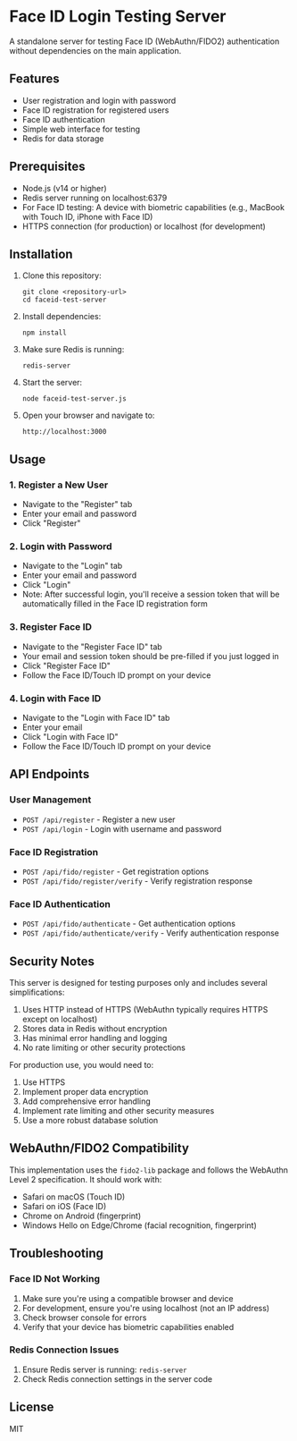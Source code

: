 # Face ID Login Testing Server

A standalone server for testing Face ID (WebAuthn/FIDO2) authentication without dependencies on the main application.

## Features

- User registration and login with password
- Face ID registration for registered users
- Face ID authentication
- Simple web interface for testing
- Redis for data storage

## Prerequisites

- Node.js (v14 or higher)
- Redis server running on localhost:6379
- For Face ID testing: A device with biometric capabilities (e.g., MacBook with Touch ID, iPhone with Face ID)
- HTTPS connection (for production) or localhost (for development)

## Installation

1. Clone this repository:
   ```
   git clone <repository-url>
   cd faceid-test-server
   ```

2. Install dependencies:
   ```
   npm install
   ```

3. Make sure Redis is running:
   ```
   redis-server
   ```

4. Start the server:
   ```
   node faceid-test-server.js
   ```

5. Open your browser and navigate to:
   ```
   http://localhost:3000
   ```

## Usage

### 1. Register a New User

- Navigate to the "Register" tab
- Enter your email and password
- Click "Register"

### 2. Login with Password

- Navigate to the "Login" tab
- Enter your email and password
- Click "Login"
- Note: After successful login, you'll receive a session token that will be automatically filled in the Face ID registration form

### 3. Register Face ID

- Navigate to the "Register Face ID" tab
- Your email and session token should be pre-filled if you just logged in
- Click "Register Face ID"
- Follow the Face ID/Touch ID prompt on your device

### 4. Login with Face ID

- Navigate to the "Login with Face ID" tab
- Enter your email
- Click "Login with Face ID"
- Follow the Face ID/Touch ID prompt on your device

## API Endpoints

### User Management

- `POST /api/register` - Register a new user
- `POST /api/login` - Login with username and password

### Face ID Registration

- `POST /api/fido/register` - Get registration options
- `POST /api/fido/register/verify` - Verify registration response

### Face ID Authentication

- `POST /api/fido/authenticate` - Get authentication options
- `POST /api/fido/authenticate/verify` - Verify authentication response

## Security Notes

This server is designed for testing purposes only and includes several simplifications:

1. Uses HTTP instead of HTTPS (WebAuthn typically requires HTTPS except on localhost)
2. Stores data in Redis without encryption
3. Has minimal error handling and logging
4. No rate limiting or other security protections

For production use, you would need to:

1. Use HTTPS
2. Implement proper data encryption
3. Add comprehensive error handling
4. Implement rate limiting and other security measures
5. Use a more robust database solution

## WebAuthn/FIDO2 Compatibility

This implementation uses the `fido2-lib` package and follows the WebAuthn Level 2 specification. It should work with:

- Safari on macOS (Touch ID)
- Safari on iOS (Face ID)
- Chrome on Android (fingerprint)
- Windows Hello on Edge/Chrome (facial recognition, fingerprint)

## Troubleshooting

### Face ID Not Working

1. Make sure you're using a compatible browser and device
2. For development, ensure you're using localhost (not an IP address)
3. Check browser console for errors
4. Verify that your device has biometric capabilities enabled

### Redis Connection Issues

1. Ensure Redis server is running: `redis-server`
2. Check Redis connection settings in the server code

## License

MIT
